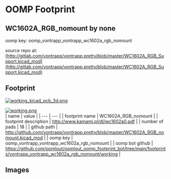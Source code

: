 # OOMP Footprint  
## WC1602A_RGB_nomount  by none  
  
oomp key: oomp_vontrapp_vontrapp_wc1602a_rgb_nomount  
  
source repo at: [http://gitlab.com/vontrapp/vontrapp.pretty/blob/master/WC1602A_RGB_Support.kicad_mod](http://gitlab.com/vontrapp/vontrapp.pretty/blob/master/WC1602A_RGB_Support.kicad_mod)  
## Footprint  
  
[![working_kicad_pcb_3d.png](working_kicad_pcb_3d_600.png)](working_kicad_pcb_3d.png)  
  
[![working.png](working_600.png)](working.png)  
| name | value | 
| --- | --- | 
| footprint name | WC1602A_RGB_nomount | 
| footprint description | http://www.kamami.pl/dl/wc1602a0.pdf | 
| number of pads | 18 | 
| github path | http://github.com/vontrapp/vontrapp.pretty/blob/master/WC1602A_RGB_nomount.kicad_mod | 
| oomp key | oomp_vontrapp_vontrapp_wc1602a_rgb_nomount | 
| oomp bot github | https://github.com/oomlout/oomlout_oomp_footprint_bot/tree/main/footprints/vontrapp_vontrapp_wc1602a_rgb_nomount/working | 
## Images  

